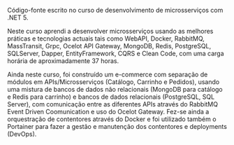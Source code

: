 Código-fonte escrito no curso de desenvolvimento de microsserviços com .NET 5. 

Neste curso aprendi a desenvolver microsserviços usando as melhores práticas e tecnologias actuais tais como WebAPI, Docker, RabbitMQ, MassTransit, Grpc, Ocelot API Gateway, MongoDB, Redis, PostgreSQL, SQLServer, Dapper, EntityFramework, CQRS e Clean Code, com uma carga horária de aproximadamente 37 horas. 

Ainda neste curso, foi construído um e-commerce com separação de módulos em APIs/Microsserviços (Catálogo, Carrinho e Pedidos), usando uma mistura de bancos de dados não relacionais (MongoDB para catálogo e Redis para carrinho) e bancos de dados relacionais (PostgreSQL, SQL Server), com comunicação entre as diferentes APIs através do RabbitMQ Event Driven Coomunication e uso do Ocelot Gateway. Fez-se ainda a orquestração de contentores através do Docker e foi utilizado também o Portainer para fazer a gestão e manutenção dos contentores e deployments (DevOps). 

